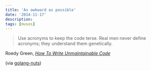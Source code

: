 ```yaml
---
title: 'As awkward as possible'
date: '2014-11-17'
description:
tags: [muses]
---
```


> Use acronyms to keep the code terse. Real men never define acronyms; they understand them genetically.

Roedy Green, [_How To Write Unmaintainable Code_](https://www.thc.org/root/phun/unmaintain.html)

(via [golang-nuts](https://groups.google.com/d/msg/golang-nuts/IKpdiSs15m0/7q7bhJ-nFWUJ))
